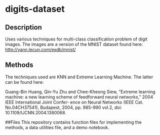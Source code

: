 # digits-dataset
## Description
Uses various techniques for multi-class classification problem of digit images. The images are a version of the MNIST dataset found here: http://yann.lecun.com/exdb/mnist/

## Methods
The techniques used are KNN and Extreme Learning Machine. The latter can be found here:

Guang-Bin Huang, Qin-Yu Zhu and Chee-Kheong Siew, ”Extreme learning machine: a
new learning scheme of feedforward neural networks,” 2004 IEEE International Joint Confer-
ence on Neural Networks (IEEE Cat. No.04CH37541), Budapest, 2004, pp. 985-990 vol.2,
doi: 10.1109/IJCNN.2004.1380068.

##Files
This repository contains function files for implementing the methods, a data utilities file, and a demo notebook. 
